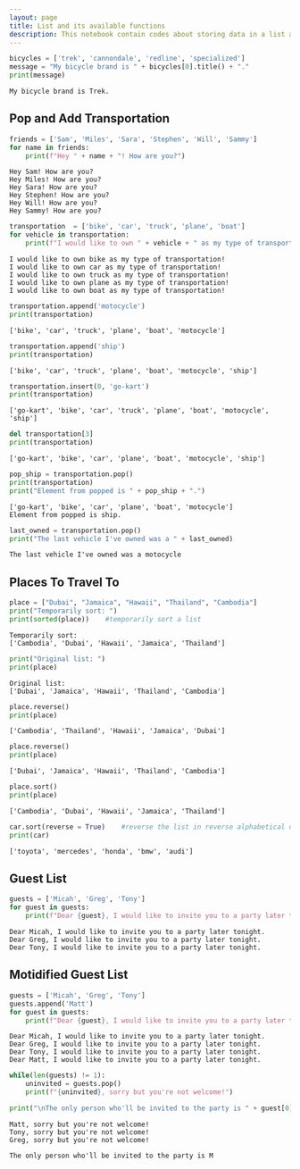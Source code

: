 ```yaml
---
layout: page
title: List and its available functions
description: This notebook contain codes about storing data in a list and utilize built-in functions that comes with the list.
---
```


```python
bicycles = ['trek', 'cannondale', 'redline', 'specialized']
message = "My bicycle brand is " + bicycles[0].title() + "."
print(message)
```

    My bicycle brand is Trek.


## Pop and Add Transportation


```python
friends = ['Sam', 'Miles', 'Sara', 'Stephen', 'Will', 'Sammy']
for name in friends:
    print(f"Hey " + name + "! How are you?")
```

    Hey Sam! How are you?
    Hey Miles! How are you?
    Hey Sara! How are you?
    Hey Stephen! How are you?
    Hey Will! How are you?
    Hey Sammy! How are you?



```python
transportation  = ['bike', 'car', 'truck', 'plane', 'boat']
for vehicle in transportation:
    print(f"I would like to own " + vehicle + " as my type of transportation!")
```

    I would like to own bike as my type of transportation!
    I would like to own car as my type of transportation!
    I would like to own truck as my type of transportation!
    I would like to own plane as my type of transportation!
    I would like to own boat as my type of transportation!



```python
transportation.append('motocycle')
print(transportation)
```

    ['bike', 'car', 'truck', 'plane', 'boat', 'motocycle']



```python
transportation.append('ship')
print(transportation)
```

    ['bike', 'car', 'truck', 'plane', 'boat', 'motocycle', 'ship']



```python
transportation.insert(0, 'go-kart')
print(transportation)
```

    ['go-kart', 'bike', 'car', 'truck', 'plane', 'boat', 'motocycle', 'ship']



```python
del transportation[3]
print(transportation)
```

    ['go-kart', 'bike', 'car', 'plane', 'boat', 'motocycle', 'ship']



```python
pop_ship = transportation.pop()
print(transportation)
print("Element from popped is " + pop_ship + ".")
```

    ['go-kart', 'bike', 'car', 'plane', 'boat', 'motocycle']
    Element from popped is ship.



```python
last_owned = transportation.pop()
print("The last vehicle I've owned was a " + last_owned)
```

    The last vehicle I've owned was a motocycle


## Places To Travel To


```python
place = ["Dubai", "Jamaica", "Hawaii", "Thailand", "Cambodia"]
print("Temporarily sort: ")
print(sorted(place))    #temporarily sort a list
```

    Temporarily sort: 
    ['Cambodia', 'Dubai', 'Hawaii', 'Jamaica', 'Thailand']



```python
print("Original list: ")
print(place)
```

    Original list: 
    ['Dubai', 'Jamaica', 'Hawaii', 'Thailand', 'Cambodia']



```python
place.reverse()
print(place)
```

    ['Cambodia', 'Thailand', 'Hawaii', 'Jamaica', 'Dubai']



```python
place.reverse()
print(place)
```

    ['Dubai', 'Jamaica', 'Hawaii', 'Thailand', 'Cambodia']



```python
place.sort()
print(place)
```

    ['Cambodia', 'Dubai', 'Hawaii', 'Jamaica', 'Thailand']



```python
car.sort(reverse = True)    #reverse the list in reverse alphabetical order
print(car)
```

    ['toyota', 'mercedes', 'honda', 'bmw', 'audi']


## Guest List


```python
guests = ['Micah', 'Greg', 'Tony']
for guest in guests:
    print(f"Dear {guest}, I would like to invite you to a party later tonight.")

```

    Dear Micah, I would like to invite you to a party later tonight.
    Dear Greg, I would like to invite you to a party later tonight.
    Dear Tony, I would like to invite you to a party later tonight.


## Motidified Guest List


```python
guests = ['Micah', 'Greg', 'Tony']
guests.append('Matt')
for guest in guests:
    print(f"Dear {guest}, I would like to invite you to a party later tonight.")
```

    Dear Micah, I would like to invite you to a party later tonight.
    Dear Greg, I would like to invite you to a party later tonight.
    Dear Tony, I would like to invite you to a party later tonight.
    Dear Matt, I would like to invite you to a party later tonight.



```python
while(len(guests) != 1):
    uninvited = guests.pop()
    print(f"{uninvited}, sorry but you're not welcome!")

print("\nThe only person who'll be invited to the party is " + guest[0])
```

    Matt, sorry but you're not welcome!
    Tony, sorry but you're not welcome!
    Greg, sorry but you're not welcome!
    
    The only person who'll be invited to the party is M



```python

```
